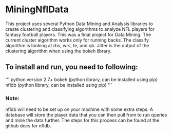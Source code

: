 # MiningNflData

This project uses several Python Data Mining and Analysis libraries to create clustering and classifying algorithms to analyze NFL players for fantasy football players. This was a final project for Data Mining.
The current cluster algorithm works only for running backs. The classify algorithm is looking at rbs, wrs, te, and qb. Jitter is the output of the clustering algorithm when using the bokeh library.

## To install and run, you need to following:

'''
python version 2.7+
bokeh (python library, can be installed using pip)
nfldb (python library, can be installed using pip)
'''

### Note:

nfldb will need to be set up on your machine with some extra steps. A database will store the player data that you can then pull from to run queries and mine the data further. The steps for this process can be found at the github docs for nfldb.
